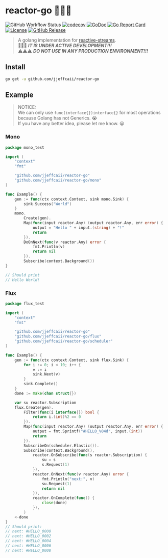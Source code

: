 # reactor-go 🚀🚀🚀


![GitHub Workflow Status](https://github.com/jjeffcaii/reactor-go/workflows/Go/badge.svg)
[![codecov](https://codecov.io/gh/jjeffcaii/reactor-go/branch/master/graph/badge.svg)](https://codecov.io/gh/jjeffcaii/reactor-go)
[![GoDoc](https://godoc.org/github.com/jjeffcaii/reactor-go?status.svg)](https://godoc.org/github.com/jjeffcaii/reactor-go)
[![Go Report Card](https://goreportcard.com/badge/github.com/jjeffcaii/reactor-go)](https://goreportcard.com/report/github.com/jjeffcaii/reactor-go)
[![License](https://img.shields.io/github/license/jjeffcaii/reactor-go.svg)](https://github.com/jjeffcaii/reactor-go/blob/master/LICENSE)
[![GitHub Release](https://img.shields.io/github/release-pre/jjeffcaii/reactor-go.svg)](https://github.com/jjeffcaii/reactor-go/releases)

> A golang implementation for [reactive-streams](https://www.reactive-streams.org/).
<br>🚧🚧🚧 ***IT IS UNDER ACTIVE DEVELOPMENT!!!***
<br>⚠️⚠️⚠️ ***DO NOT USE IN ANY PRODUCTION ENVIRONMENT!!!***

## Install

```sh
go get -u github.com/jjeffcaii/reactor-go
```

## Example

> NOTICE:
<br> We can only use `func(interface{})interface{}` for most operations because Golang has not Generics. 😭
<br> If you have any better idea, please let me know. 😀

### Mono
```go
package mono_test

import (
	"context"
	"fmt"

	"github.com/jjeffcaii/reactor-go"
	"github.com/jjeffcaii/reactor-go/mono"
)

func Example() {
	gen := func(ctx context.Context, sink mono.Sink) {
		sink.Success("World")
	}
	mono.
		Create(gen).
		Map(func(input reactor.Any) (output reactor.Any, err error) {
			output = "Hello " + input.(string) + "!"
			return
		}).
		DoOnNext(func(v reactor.Any) error {
			fmt.Println(v)
			return nil
		}).
		Subscribe(context.Background())
}

// Should print
// Hello World!

```

### Flux
```go
package flux_test

import (
	"context"
	"fmt"

	"github.com/jjeffcaii/reactor-go"
	"github.com/jjeffcaii/reactor-go/flux"
	"github.com/jjeffcaii/reactor-go/scheduler"
)

func Example() {
	gen := func(ctx context.Context, sink flux.Sink) {
		for i := 0; i < 10; i++ {
			v := i
			sink.Next(v)
		}
		sink.Complete()
	}
	done := make(chan struct{})

	var su reactor.Subscription
	flux.Create(gen).
		Filter(func(i interface{}) bool {
			return i.(int)%2 == 0
		}).
		Map(func(input reactor.Any) (output reactor.Any, err error) {
			output = fmt.Sprintf("#HELLO_%04d", input.(int))
			return
		}).
		SubscribeOn(scheduler.Elastic()).
		Subscribe(context.Background(),
			reactor.OnSubscribe(func(s reactor.Subscription) {
				su = s
				s.Request(1)
			}),
			reactor.OnNext(func(v reactor.Any) error {
				fmt.Println("next:", v)
				su.Request(1)
				return nil
			}),
			reactor.OnComplete(func() {
				close(done)
			}),
		)
	<-done
}
// Should print:
// next: #HELLO_0000
// next: #HELLO_0002
// next: #HELLO_0004
// next: #HELLO_0006
// next: #HELLO_0008
```
